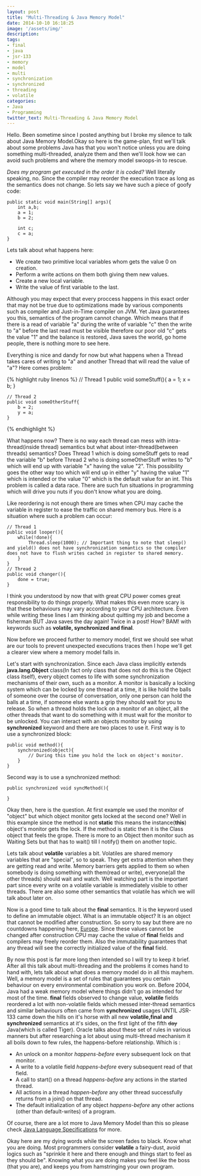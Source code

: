 ```yaml
---
layout: post
title: "Multi-Threading & Java Memory Model"
date: 2014-10-10 16:18:25
image: '/assets/img/'
description:
tags:
- final
- java
- jsr-133
- memory
- model
- multi
- synchronization
- synchronized
- threading
- volatile
categories:
- Java
- Programming
twitter_text: Multi-Threading & Java Memory Model
---
```


Hello. Been sometime since I posted anything but I broke my silence to talk about Java Memory Model.Okay so here is the game-plan, first we'll talk about some problems Java has that you won't notice unless you are doing something multi-threaded, analyze them and then we'll look how we can avoid such problems and where the memory model swoops-in to rescue.

_Does my program get executed in the order it is coded?_ Well literally speaking, no. Since the compiler may reorder the execution trace as long as the semantics does not change. So lets say we have such a piece of goofy code:

    
    
    public static void main(String[] args){
    	int a,b;
    	a = 1;
    	b = 2;
    
    	int c;
    	c = a;
    }
    


Lets talk about what happens here:

* We create two primitive local variables whom gets the value 0 on creation.
* Perform a write actions on them both giving them new values.
* Create a new local variable.
* Write the value of first variable to the last.

Although you may expect that every proccess happens in this exact order that may not be true due to optimizations made by various components such as compiler and Just-in-Time compiler on JVM. Yet Java guarantees you this, semantics of the program cannot change. Which means that if there is a read of variable "a" during the write of variable "c" then the write to "a" before the last read must be visible therefore our poor old "c" gets the value "1" and the balance is restored, Java saves the world, go home people, there is nothing more to see here.

Everything is nice and dandy for now but what happens when a Thread takes cares of writing to "a" and another Thread that will read the value of "a"? Here comes problem:

{% highlight ruby linenos %}
    // Thread 1
    public void someStuff(){
    	a = 1;
    	x = b;
    }
    
    // Thread 2
    public void someOtherStuff{
    	b = 2;
    	y = a;
    }  
{% endhighlight %}

What happens now? There is no way each thread can mess with intra-thread(inside thread) semantics but what about inter-thread(between threads) semantics? Does Thread 1 which is doing someStuff gets to read the variable "b" before Thread 2 who is doing someOtherStuff writes to "b" which will end up with variable "x" having the value "2". This possibility goes the other way too which will end up in either "y" having the value "1" which is intended or the value "0" which is the default value for an int. This problem is called a data race. There are such fun situations in programming which will drive you nuts if you don't know what you are doing.

Like reordering is not enough there are times when CPU may cache the variable in register to ease the traffic on shared memory bus. Here is a situation where such a problem can occur:

    
    
    // Thread 1
    public void looper(){
    	while(!done){
    		Thread.sleep(1000); // Important thing to note that sleep() and yield() does not have synchronization semantics so the compiler does not have to flush writes cached in register to shared memory.
    	}
    }
    // Thread 2
    public void changer(){
    	done = true;
    }
    



I think you understood by now that with great CPU power comes great responsibility to do things properly. What makes this even more scary is that these behaviours may vary according to your CPU architecture. Even while writing these lines I am thinking about quitting my job and become a fisherman BUT Java saves the day again! Twice in a post! How? BAM! with keywords such as **volatile, synchronized and final**.

Now before we proceed further to memory model, first we should see what are our tools to prevent unexpected executions traces then I hope we'll get a clearer view where a memory model falls in.

Let's start with synchronization. Since each Java class implicitly extends **java.lang.Object** class(In fact only class that does not do this is the Object class itself), every object comes to life with some synchronization mechanisms of their own, such as a monitor. A monitor is basically a locking system which can be locked by one thread at a time, it is like hold the balls of someone over the course of conversation, only one person can hold the balls at a time, if someone else wants a grip they should wait for you to release. So when a thread holds the lock on a monitor of an object, all the other threads that want to do something with it must wait for the monitor to be unlocked. You can interact with an objects monitor by using **synchronized** keyword and there are two places to use it.
First way is to use a synchronized block:

    
    
    public void method(){
    	synchronized(object){
    		// During this time you hold the lock on object's monitor.
    	}
    }
    



Second way is to use a synchronized method:

    
    
    public synchronized void syncMethod(){
    
    }
    


Okay then, here is the question. At first example we used the monitor of "object" but which object monitor gets locked at the second one? Well in this example since the method is not **static** this means the instance(**this**) object's monitor gets the lock. If the method is static then it is the Class object that feels the grope.
There is more to an Object then monitor such as Waiting Sets but that has to wait() till I notify() them on another topic.

Lets talk about **volatile** variables a bit. Volatiles are shared memory variables that are "special", so to speak. They get extra attention when they are getting read and write. Memory barriers gets applied to them so when somebody is doing something with them(read or write), everyone(all the other threads) should wait and watch. Well watching part is the important part since every write on a volatile variable is immediately visible to other threads. There are also some other semantics that volatile has which we will talk about later on.

Now is a good time to talk about the **final** semantics. It is the keyword used to define an immutable object. What is an immutable object? It is an object that cannot be modified after construction. So sorry to say but there are no countdowns happening here, [Europe](http://www.youtube.com/watch?v=9jK-NcRmVcw). Since these values cannot be changed after construction CPU may cache the value of **final** fields and compilers may freely reorder them. Also the immutability guarantees that any thread will see the correctly initialized value of the **final** field.

By now this post is far more long then intended so I will try to keep it brief. After all this talk about multi-threading and the problems it comes hand to hand with, lets talk about what does a memory model do in all this mayhem. Well, a memory model is a set of rules that guarantees you certain behaviour on every environmental combination you work on.
Before 2004, Java had a weak memory model where things didn't go as intended for most of the time. **final** fields observed to change value, **volatile** fields reordered a lot with non-volatile fields which messed inter-thread semantics and similar behaviours often came from **synchronized** usages UNTIL JSR-133 came down the hills on it's horse with all new **volatile,final and synchronized** semantics at it's sides, on the first light of the fifth <del>day</del> Java(which is called Tiger). Oracle talks about these set of rules in various manners but after researching a lot about using multi-thread mechanism it all boils down to few rules, the happens-before relationship. Which is :

* An unlock on a monitor _happens-before_ every subsequent lock on that monitor.
* A write to a volatile field _happens-before_ every subsequent read of that field.
* A call to start() on a thread _happens-before_ any actions in the started thread.
* All actions in a thread _happen-before_ any other thread successfully returns from a join() on that thread.
* The default initialization of any object _happens-before_ any other actions (other than default-writes) of a program.



Of course, there are a lot more to Java Memory Model than this so please check [Java Language Specifications](http://docs.oracle.com/javase/specs/jls/se7/html/jls-17.html) for more.

Okay here are my dying words while the screen fades to black. Know what you are doing. Most programmers consider **volatile** a fairy-dust, avoid logics such as "sprinkle it here and there enough and things start to feel as they should be". Knowing what you are doing makes you feel like the boss (that you are), and keeps you from hamstringing your own program.
